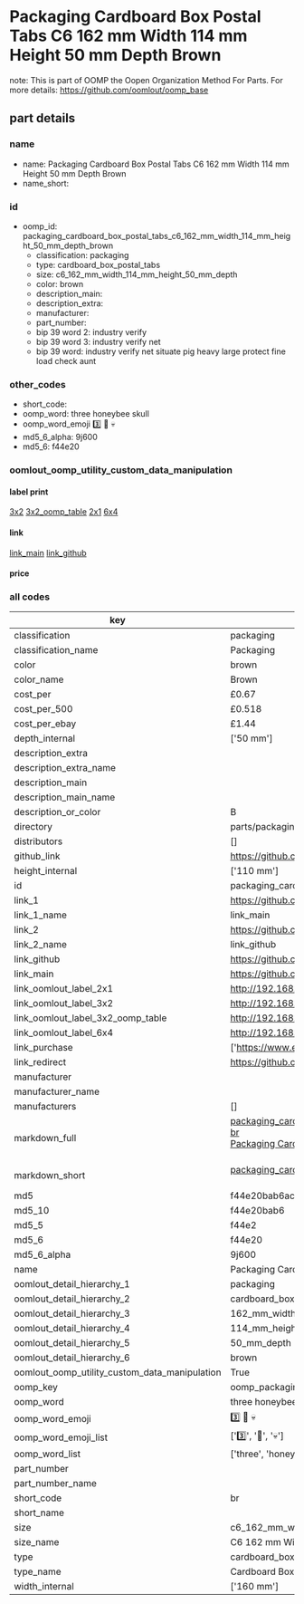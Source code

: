 # Packaging Cardboard Box Postal Tabs C6 162 mm Width 114 mm Height 50 mm Depth Brown  

note: This is part of OOMP the Oopen Organization Method For Parts. For more details: https://github.com/oomlout/oomp_base

##  part details
  







### name
* name: Packaging Cardboard Box Postal Tabs C6 162 mm Width 114 mm Height 50 mm Depth Brown
* name_short: 
### id
* oomp_id: packaging_cardboard_box_postal_tabs_c6_162_mm_width_114_mm_height_50_mm_depth_brown
  * classification: packaging
  * type: cardboard_box_postal_tabs
  * size: c6_162_mm_width_114_mm_height_50_mm_depth
  * color: brown
  * description_main: 
  * description_extra: 
  * manufacturer: 
  * part_number: 
  * bip 39 word 2: industry verify
  * bip 39 word 3: industry verify net
  * bip 39 word: industry verify net situate pig heavy large protect fine load check aunt

### other_codes
* short_code: 
* oomp_word: three honeybee skull
* oomp_word_emoji :three: :honeybee: :skull:
* md5_6_alpha: 9j600
* md5_6: f44e20






### oomlout_oomp_utility_custom_data_manipulation
#### label print
[3x2](http://192.168.1.245:1112/?label=oomp%209j600)
[3x2_oomp_table](http://192.168.1.108:1112/?label=oomp%209j600)
[2x1](http://192.168.1.242:1112/?label=oomp%209j600)
[6x4](http://192.168.1.55:1112/?label=oomp%209j600)    

#### link

[link_main](https://github.com/oomlout/oomlout_oomp_version_1_messy/tree/main/parts/packaging_cardboard_box_postal_tabs_c6_162_mm_width_114_mm_height_50_mm_depth_brown) [link_github](https://github.com/oomlout/oomlout_oomp_version_1_messy/tree/main/parts/packaging_cardboard_box_postal_tabs_c6_162_mm_width_114_mm_height_50_mm_depth_brown)                             

#### price







### all codes 
| key | value |  
| --- | --- |  
| classification | packaging |  
| classification_name | Packaging |  
| color | brown |  
| color_name | Brown |  
| cost_per | £0.67 |  
| cost_per_500 | £0.518 |  
| cost_per_ebay | £1.44 |  
| depth_internal | ['50 mm'] |  
| description_extra |  |  
| description_extra_name |  |  
| description_main |  |  
| description_main_name |  |  
| description_or_color | B  |  
| directory | parts/packaging_cardboard_box_postal_tabs_c6_162_mm_width_114_mm_height_50_mm_depth_brown |  
| distributors | [] |  
| github_link | https://github.com/oomlout/oomlout_oomp_part_src/tree/main/parts/packaging_cardboard_box_postal_tabs_c6_162_mm_width_114_mm_height_50_mm_depth_brown |  
| height_internal | ['110 mm'] |  
| id | packaging_cardboard_box_postal_tabs_c6_162_mm_width_114_mm_height_50_mm_depth_brown |  
| link_1 | https://github.com/oomlout/oomlout_oomp_version_1_messy/tree/main/parts/packaging_cardboard_box_postal_tabs_c6_162_mm_width_114_mm_height_50_mm_depth_brown |  
| link_1_name | link_main |  
| link_2 | https://github.com/oomlout/oomlout_oomp_version_1_messy/tree/main/parts/packaging_cardboard_box_postal_tabs_c6_162_mm_width_114_mm_height_50_mm_depth_brown |  
| link_2_name | link_github |  
| link_github | https://github.com/oomlout/oomlout_oomp_version_1_messy/tree/main/parts/packaging_cardboard_box_postal_tabs_c6_162_mm_width_114_mm_height_50_mm_depth_brown |  
| link_main | https://github.com/oomlout/oomlout_oomp_version_1_messy/tree/main/parts/packaging_cardboard_box_postal_tabs_c6_162_mm_width_114_mm_height_50_mm_depth_brown |  
| link_oomlout_label_2x1 | http://192.168.1.242:1112/?label=oomp%209j600 |  
| link_oomlout_label_3x2 | http://192.168.1.245:1112/?label=oomp%209j600 |  
| link_oomlout_label_3x2_oomp_table | http://192.168.1.108:1112/?label=oomp%209j600 |  
| link_oomlout_label_6x4 | http://192.168.1.55:1112/?label=oomp%209j600 |  
| link_purchase | ['https://www.ebay.co.uk/itm/174060319073?var=474544173601', 'https://www.eco-craft.co.uk/deep-postal-box-c6.html'] |  
| link_redirect | https://github.com/oomlout/oomlout_oomp_version_1_messy/tree/main/parts/packaging_cardboard_box_postal_tabs_c6_162_mm_width_114_mm_height_50_mm_depth_brown |  
| manufacturer |  |  
| manufacturer_name |  |  
| manufacturers | [] |  
| markdown_full | [packaging_cardboard_box_postal_tabs_c6_162_mm_width_114_mm_height_50_mm_depth_brown](none)<br>[br](none)<br>[Packaging Cardboard Box Postal Tabs C6 162 Mm Width 114 Mm Height 50 Mm Depth Brown](none)<br><br> |  
| markdown_short | [packaging_cardboard_box_postal_tabs_c6_162_mm_width_114_mm_height_50_mm_depth_brown](none)<br><br> |  
| md5 | f44e20bab6acafa5a9d24c9b297cab99 |  
| md5_10 | f44e20bab6 |  
| md5_5 | f44e2 |  
| md5_6 | f44e20 |  
| md5_6_alpha | 9j600 |  
| name | Packaging Cardboard Box Postal Tabs C6 162 mm Width 114 mm Height 50 mm Depth Brown |  
| oomlout_detail_hierarchy_1 | packaging |  
| oomlout_detail_hierarchy_2 | cardboard_box_postal_tabs |  
| oomlout_detail_hierarchy_3 | 162_mm_width |  
| oomlout_detail_hierarchy_4 | 114_mm_height |  
| oomlout_detail_hierarchy_5 | 50_mm_depth |  
| oomlout_detail_hierarchy_6 | brown |  
| oomlout_oomp_utility_custom_data_manipulation | True |  
| oomp_key | oomp_packaging_cardboard_box_postal_tabs_c6_162_mm_width_114_mm_height_50_mm_depth_brown |  
| oomp_word | three honeybee skull |  
| oomp_word_emoji | :three: :honeybee: :skull: |  
| oomp_word_emoji_list | [':three:', ':honeybee:', ':skull:'] |  
| oomp_word_list | ['three', 'honeybee', 'skull'] |  
| part_number |  |  
| part_number_name |  |  
| short_code | br |  
| short_name |  |  
| size | c6_162_mm_width_114_mm_height_50_mm_depth |  
| size_name | C6 162 mm Width 114 mm Height 50 mm Depth |  
| type | cardboard_box_postal_tabs |  
| type_name | Cardboard Box Postal Tabs |  
| width_internal | ['160 mm'] |  
